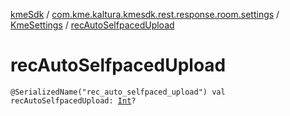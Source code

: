[kmeSdk](../../index.md) / [com.kme.kaltura.kmesdk.rest.response.room.settings](../index.md) / [KmeSettings](index.md) / [recAutoSelfpacedUpload](./rec-auto-selfpaced-upload.md)

# recAutoSelfpacedUpload

`@SerializedName("rec_auto_selfpaced_upload") val recAutoSelfpacedUpload: `[`Int`](https://kotlinlang.org/api/latest/jvm/stdlib/kotlin/-int/index.html)`?`